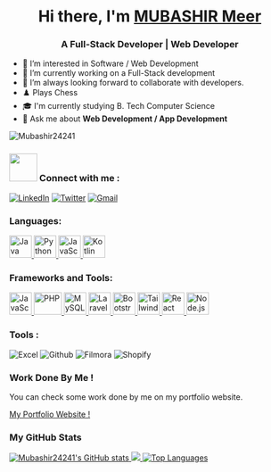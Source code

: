 <h1 align="center">Hi there, I'm <a href="https://mubashirportfolio231.netlify.app/“ target="_blank"> MUBASHIR Meer</a></h1>
<h3 align="center">A Full-Stack Developer | Web Developer </h3>


- 🚀 I’m interested in Software / Web Development
- 🔭 I’m currently working on a Full-Stack development
- 👯 I’m always looking forward to collaborate with developers.
- ♟️  Plays Chess
- 🎓 I'm currently studying B. Tech Computer Science
- 💬 Ask me about **Web Development / App Development** 


<p align="left"> <img src="https://komarev.com/ghpvc/?username=Mubashir24241&label=Profile%20views&color=0e75b6&style=flat" alt="Mubashir24241" /> </p>

<h3 align="left"><img src="https://media.giphy.com/media/KcnlGHBpnKnjZIuCMv/giphy.gif" width="50px"> Connect with me :</h3>
<div align="left">
  <a href="https://www.linkedin.com/in/mubashirahmad223"target="_blank"><img alt="LinkedIn" src="https://img.shields.io/badge/linkedin-%230077B5.svg?style=for-the-badge&logo=linkedin&logoColor=white"/></a>
  <a href="https://x.com/Mubashir7421"target="_blank"><img alt="Twitter" src="https://img.shields.io/badge/Twitter-%231DA1F2.svg?style=for-the-badge&logo=Twitter&logoColor=white"/></a>
  <a href="mailto:mbshrmr@gmail.com"><img alt="Gmail" src="https://img.shields.io/badge/Gmail-D14836?style=for-the-badge&logo=gmail&logoColor=white"/></a>
 </div>


### Languages:
<p align="left"> 
  <a href="https://www.java.com" target="_blank" rel="noreferrer">  
    <img src="https://cdn-icons-png.flaticon.com/512/226/226777.png" alt="Java" width="40" height="40"/> 
  </a> 
  <a href="https://www.python.org" target="_blank" rel="noreferrer">  
    <img src="https://cdn4.iconfinder.com/data/icons/logos-and-brands/512/267_Python_logo-512.png" alt="Python" width="40" height="40"/> 
  </a> 
  <a href="https://developer.mozilla.org/en-US/docs/Web/JavaScript" target="_blank" rel="noreferrer"> 
    <img src="https://upload.wikimedia.org/wikipedia/commons/thumb/9/99/Unofficial_JavaScript_logo_2.svg/2048px-Unofficial_JavaScript_logo_2.svg.png" alt="JavaScript" width="40" height="40"/> 
  </a> 
  <a href="https://kotlinlang.org/" target="_blank" rel="noreferrer"> 
    <img src="https://upload.wikimedia.org/wikipedia/commons/0/06/Kotlin_Icon.svg" alt="Kotlin" width="40" height="40"/> 
  </a> 
</p>

### Frameworks and Tools:
<p align="left"> 
  <a href="https://www.javascript.com" target="_blank" rel="noreferrer"> 
    <img src="https://upload.wikimedia.org/wikipedia/commons/thumb/9/99/Unofficial_JavaScript_logo_2.svg/2048px-Unofficial_JavaScript_logo_2.svg.png" alt="JavaScript" width="40" height="40"/> 
  </a> 
  <a href="https://www.php.net" target="_blank" rel="noreferrer"> 
    <img src="https://seeklogo.com/images/P/PHP-logo-0B2FDC4529-seeklogo.com.png" alt="PHP" width="50" height="40"/> 
  </a>  
  <a href="https://www.mysql.com" target="_blank" rel="noreferrer"> 
    <img src="https://pngimg.com/uploads/mysql/mysql_PNG1.png" alt="MySQL" width="40" height="40"/> 
  </a> 
  <a href="https://laravel.com" target="_blank" rel="noreferrer"> 
    <img src="https://upload.wikimedia.org/wikipedia/commons/thumb/9/9a/Laravel.svg/1200px-Laravel.svg.png" alt="Laravel" width="40" height="40"/> 
  </a> 
  <a href="https://getbootstrap.com" target="_blank" rel="noreferrer"> 
    <img src="https://upload.wikimedia.org/wikipedia/commons/b/b2/Bootstrap_logo.svg" alt="Bootstrap" width="40" height="40"/> 
  </a> 
  <a href="https://tailwindcss.com" target="_blank" rel="noreferrer"> 
    <img src="https://www.vectorlogo.zone/logos/tailwindcss/tailwindcss-icon.svg" alt="Tailwind CSS" width="40" height="40"/> 
  </a> 
  <a href="https://reactjs.org" target="_blank" rel="noreferrer"> 
    <img src="https://upload.wikimedia.org/wikipedia/commons/thumb/a/a7/React-icon.svg/2300px-React-icon.svg.png" alt="React" width="40" height="40"/> 
  </a> 
  <a href="https://nodejs.org" target="_blank" rel="noreferrer">
    <img src="https://upload.wikimedia.org/wikipedia/commons/d/d9/Node.js_logo.svg" alt="Node.js" width="40" height="40"/>
  </a>
</p>


<h3 align="left">Tools :</h3>
<div align="left"> 

<img alt="Excel" src="https://img.shields.io/badge/Microsoft_Excel-217346?style=for-the-badge&logo=microsoft-excel&logoColor=white"/>
<img alt="Github" src="https://img.shields.io/badge/github-%23121011.svg?style=for-the-badge&logo=github&logoColor=white"/>


<img alt="Filmora" src="https://img.shields.io/badge/Filmora-0A0A0A?style=for-the-badge&logo=filmora&logoColor=white"/> 
<img alt="Shopify" src="https://img.shields.io/badge/Shopify-7AB55C?style=for-the-badge&logo=shopify&logoColor=white"/>
</div>


### Work Done By Me !

You can check some work done by me on my portfolio website.

[My Portfolio Website !](https://mubashirportfolio231.netlify.app/)

### My GitHub Stats
<a href="http://www.github.com/Mubashir24241">
  <img src="https://github-readme-stats.vercel.app/api?username=Mubashir24241&show_icons=true&hide=&count_private=true&title_color=22c55e&text_color=ffffff&icon_color=0891b2&bg_color=1c1917&hide_border=true&show_icons=true" alt="Mubashir24241's GitHub stats" />
</a>

<a href="http://www.github.com/Mubashir24241">
  <img src="https://github-readme-streak-stats.herokuapp.com/?user=Mubashir24241&stroke=ffffff&background=1c1917&ring=22c55e&fire=22c55e&currStreakNum=ffffff&currStreakLabel=22c55e&sideNums=ffffff&sideLabels=ffffff&dates=ffffff&hide_border=true" />
</a>

<a href="https://github.com/Mubashir24241" align="left">
  <img src="https://github-readme-stats.vercel.app/api/top-langs/?username=Mubashir24241&langs_count=10&title_color=22c55e&text_color=ffffff&icon_color=0891b2&bg_color=1c1917&hide_border=true&locale=en&custom_title=Top%20%Languages" alt="Top Languages" />
</a>
<br /><br /><br /><br /><br />
